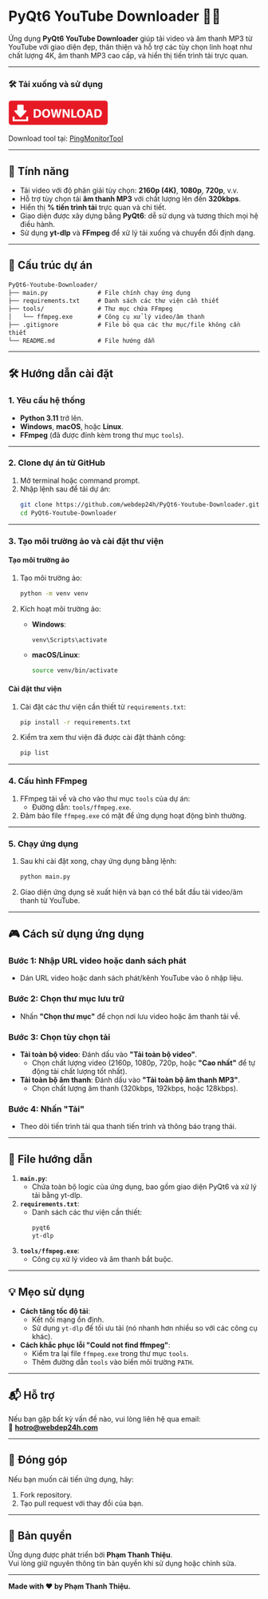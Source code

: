 # **PyQt6 YouTube Downloader 🎥🎵**

Ứng dụng **PyQt6 YouTube Downloader** giúp tải video và âm thanh MP3 từ YouTube với giao diện đẹp, thân thiện và hỗ trợ các tùy chọn linh hoạt như chất lượng 4K, âm thanh MP3 cao cấp, và hiển thị tiến trình tải trực quan.

---

### 🛠️ Tải xuống và sử dụng

[![Click để tải](https://raw.githubusercontent.com/webdep24h/PingMonitorTool/main/images/Download.png)](https://drive.google.com/file/d/1nC9l42vyAcZieuZ7g73JpZ3LJm0Md0vq/view?usp=sharing)

Download tool tại: [PingMonitorTool](https://drive.google.com/file/d/1nC9l42vyAcZieuZ7g73JpZ3LJm0Md0vq/view?usp=sharing)

---
## **🚀 Tính năng**
- Tải video với độ phân giải tùy chọn: **2160p (4K)**, **1080p**, **720p**, v.v.
- Hỗ trợ tùy chọn tải **âm thanh MP3** với chất lượng lên đến **320kbps**.
- Hiển thị **% tiến trình tải** trực quan và chi tiết.
- Giao diện được xây dựng bằng **PyQt6**: dễ sử dụng và tương thích mọi hệ điều hành.
- Sử dụng **yt-dlp** và **FFmpeg** để xử lý tải xuống và chuyển đổi định dạng.

---

## **📂 Cấu trúc dự án**
```plaintext
PyQt6-Youtube-Downloader/
├── main.py              # File chính chạy ứng dụng
├── requirements.txt     # Danh sách các thư viện cần thiết
├── tools/               # Thư mục chứa FFmpeg
│   └── ffmpeg.exe       # Công cụ xử lý video/âm thanh
├── .gitignore           # File bỏ qua các thư mục/file không cần thiết
└── README.md            # File hướng dẫn
```

---

## **🛠️ Hướng dẫn cài đặt**

### **1. Yêu cầu hệ thống**
- **Python 3.11** trở lên.
- **Windows**, **macOS**, hoặc **Linux**.
- **FFmpeg** (đã được đính kèm trong thư mục `tools`).

---

### **2. Clone dự án từ GitHub**
1. Mở terminal hoặc command prompt.
2. Nhập lệnh sau để tải dự án:
   ```bash
   git clone https://github.com/webdep24h/PyQt6-Youtube-Downloader.git
   cd PyQt6-Youtube-Downloader
   ```

---

### **3. Tạo môi trường ảo và cài đặt thư viện**

#### **Tạo môi trường ảo**
1. Tạo môi trường ảo:
   ```bash
   python -m venv venv
   ```

2. Kích hoạt môi trường ảo:
   - **Windows**:
     ```bash
     venv\Scripts\activate
     ```
   - **macOS/Linux**:
     ```bash
     source venv/bin/activate
     ```

#### **Cài đặt thư viện**
1. Cài đặt các thư viện cần thiết từ `requirements.txt`:
   ```bash
   pip install -r requirements.txt
   ```

2. Kiểm tra xem thư viện đã được cài đặt thành công:
   ```bash
   pip list
   ```

---

### **4. Cấu hình FFmpeg**
1. FFmpeg tải về và cho vào thư mục `tools` của dự án:
   - Đường dẫn: `tools/ffmpeg.exe`.
2. Đảm bảo file `ffmpeg.exe` có mặt để ứng dụng hoạt động bình thường.

---

### **5. Chạy ứng dụng**
1. Sau khi cài đặt xong, chạy ứng dụng bằng lệnh:
   ```bash
   python main.py
   ```

2. Giao diện ứng dụng sẽ xuất hiện và bạn có thể bắt đầu tải video/âm thanh từ YouTube.

---

## **🎮 Cách sử dụng ứng dụng**

### **Bước 1**: Nhập URL video hoặc danh sách phát
- Dán URL video hoặc danh sách phát/kênh YouTube vào ô nhập liệu.

### **Bước 2**: Chọn thư mục lưu trữ
- Nhấn **"Chọn thư mục"** để chọn nơi lưu video hoặc âm thanh tải về.

### **Bước 3**: Chọn tùy chọn tải
- **Tải toàn bộ video**: Đánh dấu vào **"Tải toàn bộ video"**.
  - Chọn chất lượng video (2160p, 1080p, 720p, hoặc **"Cao nhất"** để tự động tải chất lượng tốt nhất).
- **Tải toàn bộ âm thanh**: Đánh dấu vào **"Tải toàn bộ âm thanh MP3"**.
  - Chọn chất lượng âm thanh (320kbps, 192kbps, hoặc 128kbps).

### **Bước 4**: Nhấn **"Tải"**
- Theo dõi tiến trình tải qua thanh tiến trình và thông báo trạng thái.

---

## **📄 File hướng dẫn**
1. **`main.py`**:
   - Chứa toàn bộ logic của ứng dụng, bao gồm giao diện PyQt6 và xử lý tải bằng yt-dlp.
2. **`requirements.txt`**:
   - Danh sách các thư viện cần thiết:
     ```plaintext
     pyqt6
     yt-dlp
     ```
3. **`tools/ffmpeg.exe`**:
   - Công cụ xử lý video và âm thanh bắt buộc.

---

## **💡 Mẹo sử dụng**
- **Cách tăng tốc độ tải**: 
  - Kết nối mạng ổn định.
  - Sử dụng `yt-dlp` để tối ưu tải (nó nhanh hơn nhiều so với các công cụ khác).
- **Cách khắc phục lỗi "Could not find ffmpeg"**:
  - Kiểm tra lại file `ffmpeg.exe` trong thư mục `tools`.
  - Thêm đường dẫn `tools` vào biến môi trường `PATH`.

---

## **📬 Hỗ trợ**
Nếu bạn gặp bất kỳ vấn đề nào, vui lòng liên hệ qua email:  
📧 **hotro@webdep24h.com**

---

## **📢 Đóng góp**
Nếu bạn muốn cải tiến ứng dụng, hãy:
1. Fork repository.
2. Tạo pull request với thay đổi của bạn.

---

## **📜 Bản quyền**
Ứng dụng được phát triển bởi **Phạm Thanh Thiệu**.  
Vui lòng giữ nguyên thông tin bản quyền khi sử dụng hoặc chỉnh sửa.

---

**Made with ❤️ by Phạm Thanh Thiệu.**